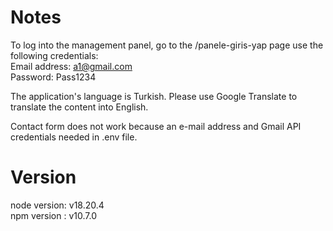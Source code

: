 # Notes

To log into the management panel, go to the /panele-giris-yap page use the following credentials:
<br/>
Email address: a1@gmail.com
<br/>
Password: Pass1234

The application's language is Turkish. Please use Google Translate to translate the content into English.

Contact form does not work because an e-mail address and Gmail API credentials needed in .env file.

# Version

node version: v18.20.4 
<br/>
npm version : v10.7.0
